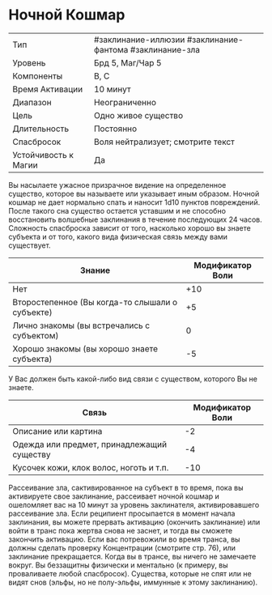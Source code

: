 # Ночной Кошмар

|                      |                                                         |
| -------------------- | ------------------------------------------------------- |
| Тип                  | #заклинание-иллюзии #заклинание-фантома #заклинание-зла | 
| Уровень              | Брд 5, Маг/Чар 5                                        |
| Компоненты           | В, С                                                    |
| Время Активации      | 10 минут                                                |
| Диапазон             | Неограниченно                                           |
| Цель                 | Одно живое существо                                     |
| Длительность         | Постоянно                                               |
| Спасбросок           | Воля нейтрализует; смотрите текст                       |
| Устойчивость к Магии | Да                                                      |

Вы насылаете ужасное призрачное видение на определенное существо, которое вы называете или указывает иным образом. Ночной кошмар не дает нормально спать и наносит 1d10 пунктов повреждений. После такого сна существо остается уставшим и не способно восстановить волшебные заклинания в течение последующих 24 часов. Сложность спасброска зависит от того, насколько хорошо вы знаете субъекта и от того, какого вида физическая связь между вами существует.

|Знание|Модификатор Воли|
|---|---|
|Нет|+10|
|Второстепенное (Вы когда-то слышали о субъекте)|+5|
|Лично знакомы (вы встречались с субъектом)|0|
|Хорошо знакомы (вы хорошо знаете субъекта)|-5|

У Вас должен быть какой-либо вид связи с существом, которого Вы не знаете.

|Связь|Модификатор Воли|
|---|---|
|Описание или картина|-2|
|Одежда или предмет, принадлежащий существу|-4|
|Кусочек кожи, клок волос, ноготь и т.п.|-10|

Рассеивание зла, сактивированное на субъект в то время, пока вы активируете свое заклинание, рассеивает ночной кошмар и ошеломляет вас на 10 минут за уровень заклинателя, активировавшего рассеивание зла. Если реципиент просыпается в момент начала заклинания, вы можете прервать активацию (окончить заклинание) или войти в транс пока жертва снова не заснет, и тогда вы сможете закончить активацию. Если вас потревожили во время транса, вы должны сделать проверку Концентрации (смотрите стр. 76), или заклинание прекращается. Когда вы в трансе, вы ничего не замечаете вокруг. Вы беззащитны физически и ментально (к примеру, вы проваливаете любой спасбросок). Существа, которые не спят или не видят снов (эльфы, но не полу-эльфы, иммунные к этому заклинанию). 
